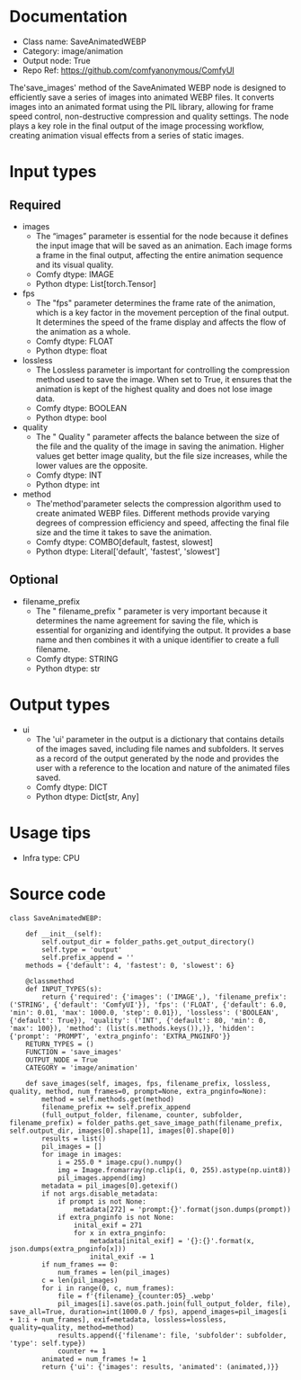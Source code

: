 # Documentation
- Class name: SaveAnimatedWEBP
- Category: image/animation
- Output node: True
- Repo Ref: https://github.com/comfyanonymous/ComfyUI

The'save_images' method of the SaveAnimated WEBP node is designed to efficiently save a series of images into animated WEBP files. It converts images into an animated format using the PIL library, allowing for frame speed control, non-destructive compression and quality settings. The node plays a key role in the final output of the image processing workflow, creating animation visual effects from a series of static images.

# Input types
## Required
- images
    - The “images” parameter is essential for the node because it defines the input image that will be saved as an animation. Each image forms a frame in the final output, affecting the entire animation sequence and its visual quality.
    - Comfy dtype: IMAGE
    - Python dtype: List[torch.Tensor]
- fps
    - The "fps" parameter determines the frame rate of the animation, which is a key factor in the movement perception of the final output. It determines the speed of the frame display and affects the flow of the animation as a whole.
    - Comfy dtype: FLOAT
    - Python dtype: float
- lossless
    - The Lossless parameter is important for controlling the compression method used to save the image. When set to True, it ensures that the animation is kept of the highest quality and does not lose image data.
    - Comfy dtype: BOOLEAN
    - Python dtype: bool
- quality
    - The " Quality " parameter affects the balance between the size of the file and the quality of the image in saving the animation. Higher values get better image quality, but the file size increases, while the lower values are the opposite.
    - Comfy dtype: INT
    - Python dtype: int
- method
    - The'method'parameter selects the compression algorithm used to create animated WEBP files. Different methods provide varying degrees of compression efficiency and speed, affecting the final file size and the time it takes to save the animation.
    - Comfy dtype: COMBO[default, fastest, slowest]
    - Python dtype: Literal['default', 'fastest', 'slowest']
## Optional
- filename_prefix
    - The " filename_prefix " parameter is very important because it determines the name agreement for saving the file, which is essential for organizing and identifying the output. It provides a base name and then combines it with a unique identifier to create a full filename.
    - Comfy dtype: STRING
    - Python dtype: str

# Output types
- ui
    - The 'ui' parameter in the output is a dictionary that contains details of the images saved, including file names and subfolders. It serves as a record of the output generated by the node and provides the user with a reference to the location and nature of the animated files saved.
    - Comfy dtype: DICT
    - Python dtype: Dict[str, Any]

# Usage tips
- Infra type: CPU

# Source code
```
class SaveAnimatedWEBP:

    def __init__(self):
        self.output_dir = folder_paths.get_output_directory()
        self.type = 'output'
        self.prefix_append = ''
    methods = {'default': 4, 'fastest': 0, 'slowest': 6}

    @classmethod
    def INPUT_TYPES(s):
        return {'required': {'images': ('IMAGE',), 'filename_prefix': ('STRING', {'default': 'ComfyUI'}), 'fps': ('FLOAT', {'default': 6.0, 'min': 0.01, 'max': 1000.0, 'step': 0.01}), 'lossless': ('BOOLEAN', {'default': True}), 'quality': ('INT', {'default': 80, 'min': 0, 'max': 100}), 'method': (list(s.methods.keys()),)}, 'hidden': {'prompt': 'PROMPT', 'extra_pnginfo': 'EXTRA_PNGINFO'}}
    RETURN_TYPES = ()
    FUNCTION = 'save_images'
    OUTPUT_NODE = True
    CATEGORY = 'image/animation'

    def save_images(self, images, fps, filename_prefix, lossless, quality, method, num_frames=0, prompt=None, extra_pnginfo=None):
        method = self.methods.get(method)
        filename_prefix += self.prefix_append
        (full_output_folder, filename, counter, subfolder, filename_prefix) = folder_paths.get_save_image_path(filename_prefix, self.output_dir, images[0].shape[1], images[0].shape[0])
        results = list()
        pil_images = []
        for image in images:
            i = 255.0 * image.cpu().numpy()
            img = Image.fromarray(np.clip(i, 0, 255).astype(np.uint8))
            pil_images.append(img)
        metadata = pil_images[0].getexif()
        if not args.disable_metadata:
            if prompt is not None:
                metadata[272] = 'prompt:{}'.format(json.dumps(prompt))
            if extra_pnginfo is not None:
                inital_exif = 271
                for x in extra_pnginfo:
                    metadata[inital_exif] = '{}:{}'.format(x, json.dumps(extra_pnginfo[x]))
                    inital_exif -= 1
        if num_frames == 0:
            num_frames = len(pil_images)
        c = len(pil_images)
        for i in range(0, c, num_frames):
            file = f'{filename}_{counter:05}_.webp'
            pil_images[i].save(os.path.join(full_output_folder, file), save_all=True, duration=int(1000.0 / fps), append_images=pil_images[i + 1:i + num_frames], exif=metadata, lossless=lossless, quality=quality, method=method)
            results.append({'filename': file, 'subfolder': subfolder, 'type': self.type})
            counter += 1
        animated = num_frames != 1
        return {'ui': {'images': results, 'animated': (animated,)}}
```